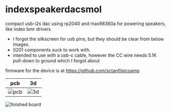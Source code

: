 # indexspeakerdacsmol

compact usb-i2s dac using rp2040 and max98360a for powering speakers, like index bmr drivers

* I forgot the silkscreen for usb pins, but they should be clear from below images.
* 0201 components suck to work with.
* intended to use with a usb-c cable, however the CC wire needs 5.1K pull-down to ground which I forgot about

firmware for the device is at https://github.com/sctanf/picoamp

pcb|3d
--|--
![pcb](../../blob/main/images/indexspeakerdacsmol-pcb.png)|![3d](../../blob/main/images/indexspeakerdacsmol-3d.png)

![finished board](../../blob/main/images/DSC_0404.webp)
